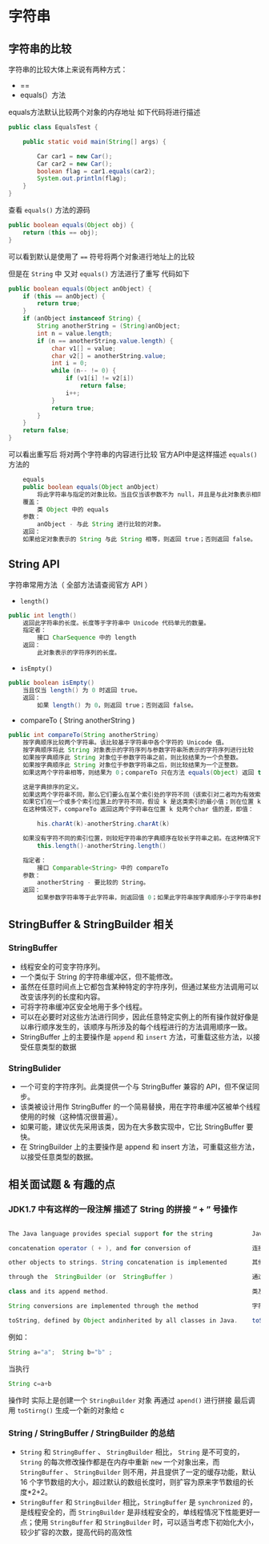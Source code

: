 # 字符串

## 字符串的比较

字符串的比较大体上来说有两种方式：

- ==
- equals(）方法
  
equals方法默认比较两个对象的内存地址 如下代码将进行描述

```java
public class EqualsTest {

    public static void main(String[] args) {

        Car car1 = new Car();
        Car car2 = new Car();
        boolean flag = car1.equals(car2);
        System.out.println(flag);
    }
}
```

查看 `equals()` 方法的源码

```java
public boolean equals(Object obj) {
    return (this == obj);
}
```

可以看到默认是使用了 `==` 符号将两个对象进行地址上的比较

但是在 `String` 中  又对 `equals()` 方法进行了重写  代码如下

```java
public boolean equals(Object anObject) {
    if (this == anObject) {
        return true;
    }
    if (anObject instanceof String) {
        String anotherString = (String)anObject;
        int n = value.length;
        if (n == anotherString.value.length) {
            char v1[] = value;
            char v2[] = anotherString.value;
            int i = 0;
            while (n-- != 0) {
                if (v1[i] != v2[i])
                    return false;
                i++;
            }
            return true;
        }
    }
    return false;
}
```

可以看出重写后 将对两个字符串的内容进行比较 官方API中是这样描述 `equals()` 方法的

```java
    equals
    public boolean equals(Object anObject)
        将此字符串与指定的对象比较。当且仅当该参数不为 null，并且是与此对象表示相同字符序列的 String 对象时，结果才为 true。
    覆盖：
        类 Object 中的 equals
    参数：
        anObject - 与此 String 进行比较的对象。
    返回：
    如果给定对象表示的 String 与此 String 相等，则返回 true；否则返回 false。
```

## String API

字符串常用方法（ 全部方法请查阅官方 API ）

- `length()`

```java
public int length()
    返回此字符串的长度。长度等于字符串中 Unicode 代码单元的数量。
    指定者：
        接口 CharSequence 中的 length
    返回：
        此对象表示的字符序列的长度。
```

- `isEmpty()`

```java
public boolean isEmpty()
    当且仅当 length() 为 0 时返回 true。
    返回：
        如果 length() 为 0，则返回 true；否则返回 false。
```

- compareTo ( String anotherString )

```java
public int compareTo(String anotherString)
    按字典顺序比较两个字符串。该比较基于字符串中各个字符的 Unicode 值。
    按字典顺序将此 String 对象表示的字符序列与参数字符串所表示的字符序列进行比较
    如果按字典顺序此 String 对象位于参数字符串之前，则比较结果为一个负整数。
    如果按字典顺序此 String 对象位于参数字符串之后，则比较结果为一个正整数。
    如果这两个字符串相等，则结果为 0；compareTo 只在方法 equals(Object) 返回 true 时才返回 0。

    这是字典排序的定义。
    如果这两个字符串不同，那么它们要么在某个索引处的字符不同（该索引对二者均为有效索引），要么长度不同，或者同时具备这两种情况。
    如果它们在一个或多个索引位置上的字符不同，假设 k 是这类索引的最小值；则在位置 k 上具有较小值的那个字符串（使用 < 运算符确定），其字典顺序在其他字符串之前。
    在这种情况下，compareTo 返回这两个字符串在位置 k 处两个char 值的差，即值：

        his.charAt(k)-anotherString.charAt(k)

    如果没有字符不同的索引位置，则较短字符串的字典顺序在较长字符串之前。在这种情况下，compareTo 返回这两个字符串长度的差，即值：
        this.length()-anotherString.length()

    指定者：
        接口 Comparable<String> 中的 compareTo
    参数：
        anotherString - 要比较的 String。
    返回：
        如果参数字符串等于此字符串，则返回值 0；如果此字符串按字典顺序小于字符串参数，则返回一个小于 0 的值；如果此字符串按字典顺序大于字符串参数，则返回一个大于 0 的值。
```

## StringBuffer & StringBuilder 相关

### StringBuffer

- 线程安全的可变字符序列。
- 一个类似于 String 的字符串缓冲区，但不能修改。
- 虽然在任意时间点上它都包含某种特定的字符序列，但通过某些方法调用可以改变该序列的长度和内容。
- 可将字符串缓冲区安全地用于多个线程。
- 可以在必要时对这些方法进行同步，因此任意特定实例上的所有操作就好像是以串行顺序发生的，该顺序与所涉及的每个线程进行的方法调用顺序一致。
- StringBuffer 上的主要操作是 `append` 和 `insert` 方法，可重载这些方法，以接受任意类型的数据

### StringBulider

- 一个可变的字符序列。此类提供一个与 StringBuffer 兼容的 API，但不保证同步。
- 该类被设计用作 StringBuffer 的一个简易替换，用在字符串缓冲区被单个线程使用的时候（这种情况很普遍）。
- 如果可能，建议优先采用该类，因为在大多数实现中，它比 StringBuffer 要快。
- 在 StringBuilder 上的主要操作是 append 和 insert 方法，可重载这些方法，以接受任意类型的数据。

## 相关面试题 & 有趣的点

### JDK1.7 中有这样的一段注解 描述了 String 的拼接 “ + ” 号操作

```java

The Java language provides special support for the string           Java语言为字符串提供特殊支持

concatenation operator ( + ), and for conversion of                 连接运算符（+），以及转换

other objects to strings. String concatenation is implemented       其他对象到字符串。 字符串连接已实现

through the  StringBuilder (or  StringBuffer )                      通过StringBuilder（或StringBuffer）

class and its append method.                                        类及其 append 方法。

String conversions are implemented through the method               字符串转换通过 toString 方法实现

toString, defined by Object andinherited by all classes in Java.    toString 方法由 Object 定义，并由 Java 中的所有类继承。
```

例如：

```java
String a="a";  String b="b" ;
```

当执行

```java
String c=a+b
```

操作时  实际上是创建一个 `StringBuilder` 对象  再通过 `apend()` 进行拼接  最后调用 `toStirng()` 生成一个新的对象给 c

### String / StringBuffer / StringBuilder 的总结

- `String` 和 `StringBuffer` 、 `StringBuilder` 相比， `String` 是不可变的， `String` 的每次修改操作都是在内存中重新 `new` 一个对象出来，而 `StringBuffer` 、 `StringBuilder` 则不用，并且提供了一定的缓存功能，默认 16 个字节数组的大小，超过默认的数组长度时，则扩容为原来字节数组的长度*2+2。
- `StringBuffer` 和 `StringBuilder` 相比，`StringBuffer` 是 `synchronized` 的，是线程安全的，而 `StringBuilder` 是非线程安全的，单线程情况下性能更好一点；使用 `StringBuffer` 和 `StringBuilder` 时，可以适当考虑下初始化大小，较少扩容的次数，提高代码的高效性